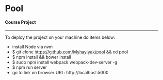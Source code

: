 # Pool

#### Course Project
______________________

To deploy the project on your machine do items below:
  - install Node via nvm
  - $ git clone https://github.com/Myhaylyak/pool && cd pool
  - $ npm install && bower install
  - $ sudo npm install webpack webpack-dev-server -g
  - $ npm run server
  - go to link on browser URL: http://localhost:5000
